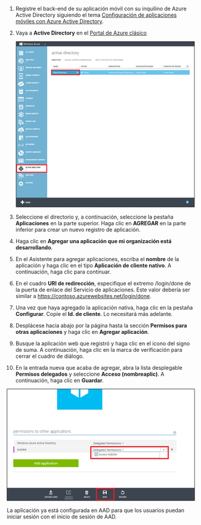 1. Registre el back-end de su aplicación móvil con su inquilino de Azure Active Directory siguiendo el tema [Configuración de aplicaciones móviles con Azure Active Directory].

2. Vaya a **Active Directory** en el [Portal de Azure clásico]

   ![](./media/app-service-mobile-adal-register-app/app-service-navigate-aad.png)

3. Seleccione el directorio y, a continuación, seleccione la pestaña **Aplicaciones** en la parte superior. Haga clic en **AGREGAR** en la parte inferior para crear un nuevo registro de aplicación. 

4. Haga clic en **Agregar una aplicación que mi organización está desarrollando**.

5. En el Asistente para agregar aplicaciones, escriba el **nombre** de la aplicación y haga clic en el tipo **Aplicación de cliente nativo**. A continuación, haga clic para continuar.

6. En el cuadro **URI de redirección**, especifique el extremo /login/done de la puerta de enlace del Servicio de aplicaciones. Este valor debería ser similar a https://contoso.azurewebsites.net/login/done.

7. Una vez que haya agregado la aplicación nativa, haga clic en la pestaña **Configurar**. Copie el **Id. de cliente**. Lo necesitará más adelante.

8. Desplácese hacia abajo por la página hasta la sección **Permisos para otras aplicaciones** y haga clic en **Agregar aplicación**.

9. Busque la aplicación web que registró y haga clic en el icono del signo de suma. A continuación, haga clic en la marca de verificación para cerrar el cuadro de diálogo.

10. En la entrada nueva que acaba de agregar, abra la lista desplegable **Permisos delegados** y seleccione **Acceso (nombreaplic)**. A continuación, haga clic en **Guardar**.

   ![](./media/app-service-mobile-adal-register-app/aad-native-client-add-permissions.png)

La aplicación ya está configurada en AAD para que los usuarios puedan iniciar sesión con el inicio de sesión de AAD.

[Portal de Azure clásico]: https://manage.windowsazure.com/
[Configuración de aplicaciones móviles con Azure Active Directory]: ../articles/app-service-how-to-configure-active-directory-authentication.md

<!---HONumber=AcomDC_1203_2015-->